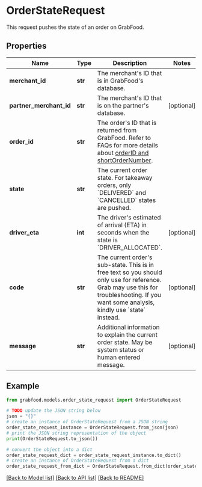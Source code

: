 # OrderStateRequest

This request pushes the state of an order on GrabFood. 

## Properties

Name | Type | Description | Notes
------------ | ------------- | ------------- | -------------
**merchant_id** | **str** | The merchant&#39;s ID that is in GrabFood&#39;s database. | 
**partner_merchant_id** | **str** | The merchant&#39;s ID that is on the partner&#39;s database. | [optional] 
**order_id** | **str** | The order&#39;s ID that is returned from GrabFood. Refer to FAQs for more details about [orderID and shortOrderNumber](#section/Order/What&#39;s-the-difference-between-orderID-and-shortOrderNumber). | 
**state** | **str** | The current order state. For takeaway orders, only &#x60;DELIVERED&#x60; and &#x60;CANCELLED&#x60; states are pushed. | 
**driver_eta** | **int** | The driver&#39;s estimated of arrival (ETA) in seconds when the state is &#x60;DRIVER_ALLOCATED&#x60;. | [optional] 
**code** | **str** | The current order&#39;s sub-state. This is in free text so you should only use for reference. Grab may use this for troubleshooting. If you want some analysis, kindly use &#x60;state&#x60; instead. | [optional] 
**message** | **str** | Additional information to explain the current order state. May be system status or human entered message. | [optional] 

## Example

```python
from grabfood.models.order_state_request import OrderStateRequest

# TODO update the JSON string below
json = "{}"
# create an instance of OrderStateRequest from a JSON string
order_state_request_instance = OrderStateRequest.from_json(json)
# print the JSON string representation of the object
print(OrderStateRequest.to_json())

# convert the object into a dict
order_state_request_dict = order_state_request_instance.to_dict()
# create an instance of OrderStateRequest from a dict
order_state_request_from_dict = OrderStateRequest.from_dict(order_state_request_dict)
```
[[Back to Model list]](../README.md#documentation-for-models) [[Back to API list]](../README.md#documentation-for-api-endpoints) [[Back to README]](../README.md)


